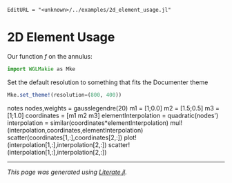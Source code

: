 ```@meta
EditURL = "<unknown>/../examples/2d_element_usage.jl"
```

# 2D Element Usage

Our function $f$ on the annulus:

````julia
import WGLMakie as Mke
````

Set the default resolution to something that fits the Documenter theme

````julia
Mke.set_theme!(resolution=(800, 400))
````

notes
nodes,weights  = gausslegendre(20)
m1 = [1;0.0]
m2 = [1.5;0.5]
m3 = [1;1.0]
coordinates = [m1 m2 m3]
elementInterpolation = quadratic(nodes')
interpolation = similar(coordinates*elementInterpolation)
mul!(interpolation,coordinates,elementInterpolation)
scatter(coordinates[1,:],coordinates[2,:])
plot!(interpolation[1,:],interpolation[2,:])
scatter!(interpolation[1,:],interpolation[2,:])

---

*This page was generated using [Literate.jl](https://github.com/fredrikekre/Literate.jl).*

